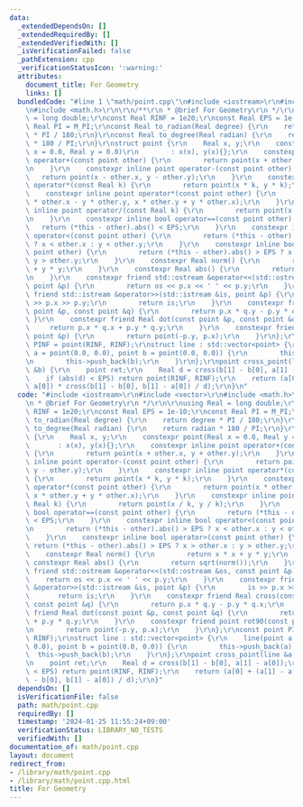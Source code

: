 ```yaml
---
data:
  _extendedDependsOn: []
  _extendedRequiredBy: []
  _extendedVerifiedWith: []
  _isVerificationFailed: false
  _pathExtension: cpp
  _verificationStatusIcon: ':warning:'
  attributes:
    document_title: For Geometry
    links: []
  bundledCode: "#line 1 \"math/point.cpp\"\n#include <iostream>\r\n#include <vector>\r\
    \n#include <math.h>\r\n\r\n/**\r\n * @brief For Geometry\r\n */\r\n\r\nusing Real\
    \ = long double;\r\nconst Real RINF = 1e20;\r\nconst Real EPS = 1e-10;\r\nconst\
    \ Real PI = M_PI;\r\nconst Real to_radian(Real degree) {\r\n    return degree\
    \ * PI / 180;\r\n}\r\nconst Real to_degree(Real radian) {\r\n    return radian\
    \ * 180 / PI;\r\n}\r\nstruct point {\r\n    Real x, y;\r\n    constexpr point(Real\
    \ x = 0.0, Real y = 0.0)\r\n        : x(x), y(x){};\r\n    constexpr inline point\
    \ operator+(const point other) {\r\n        return point(x + other.x, y + other.y);\r\
    \n    }\r\n    constexpr inline point operator-(const point other) {\r\n     \
    \   return point(x - other.x, y - other.y);\r\n    }\r\n    constexpr inline point\
    \ operator*(const Real k) {\r\n        return point(x * k, y * k);\r\n    }\r\n\
    \    constexpr inline point operator*(const point other) {\r\n        return point(x\
    \ * other.x - y * other.y, x * other.y + y * other.x);\r\n    }\r\n    constexpr\
    \ inline point operator/(const Real k) {\r\n        return point(x / k, y / k);\r\
    \n    }\r\n    constexpr inline bool operator==(const point other) {\r\n     \
    \   return (*this - other).abs() < EPS;\r\n    }\r\n    constexpr inline bool\
    \ operator<(const point other) {\r\n        return (*this - other).abs() > EPS\
    \ ? x < other.x : y < other.y;\r\n    }\r\n    constexpr inline bool operator>(const\
    \ point other) {\r\n        return (*this - other).abs() > EPS ? x > other.x :\
    \ y > other.y;\r\n    }\r\n    constexpr Real norm() {\r\n        return x * x\
    \ + y * y;\r\n    }\r\n    constexpr Real abs() {\r\n        return sqrt(norm());\r\
    \n    }\r\n    constexpr friend std::ostream &operator<<(std::ostream &os, const\
    \ point &p) {\r\n        return os << p.x << ' ' << p.y;\r\n    }\r\n    constexpr\
    \ friend std::istream &operator>>(std::istream &is, point &p) {\r\n        is\
    \ >> p.x >> p.y;\r\n        return is;\r\n    }\r\n    constexpr friend Real cross(const\
    \ point &p, const point &q) {\r\n        return p.x * q.y - p.y * q.x;\r\n   \
    \ }\r\n    constexpr friend Real dot(const point &p, const point &q) {\r\n   \
    \     return p.x * q.x + p.y * q.y;\r\n    }\r\n    constexpr friend point rot90(const\
    \ point &p) {\r\n        return point(-p.y, p.x);\r\n    }\r\n};\r\nconst point\
    \ PINF = point(RINF, RINF);\r\nstruct line : std::vector<point> {\r\n    line(point\
    \ a = point(0.0, 0.0), point b = point(0.0, 0.0)) {\r\n        this->push_back(a);\r\
    \n        this->push_back(b);\r\n    }\r\n};\r\npoint cross_point(line &a, line\
    \ &b) {\r\n    point ret;\r\n    Real d = cross(b[1] - b[0], a[1] - a[0]);\r\n\
    \    if (abs(d) < EPS) return point(RINF, RINF);\r\n    return (a[0] + (a[1] -\
    \ a[0]) * cross(b[1] - b[0], b[1] - a[0]) / d);\r\n}\n"
  code: "#include <iostream>\r\n#include <vector>\r\n#include <math.h>\r\n\r\n/**\r\
    \n * @brief For Geometry\r\n */\r\n\r\nusing Real = long double;\r\nconst Real\
    \ RINF = 1e20;\r\nconst Real EPS = 1e-10;\r\nconst Real PI = M_PI;\r\nconst Real\
    \ to_radian(Real degree) {\r\n    return degree * PI / 180;\r\n}\r\nconst Real\
    \ to_degree(Real radian) {\r\n    return radian * 180 / PI;\r\n}\r\nstruct point\
    \ {\r\n    Real x, y;\r\n    constexpr point(Real x = 0.0, Real y = 0.0)\r\n \
    \       : x(x), y(x){};\r\n    constexpr inline point operator+(const point other)\
    \ {\r\n        return point(x + other.x, y + other.y);\r\n    }\r\n    constexpr\
    \ inline point operator-(const point other) {\r\n        return point(x - other.x,\
    \ y - other.y);\r\n    }\r\n    constexpr inline point operator*(const Real k)\
    \ {\r\n        return point(x * k, y * k);\r\n    }\r\n    constexpr inline point\
    \ operator*(const point other) {\r\n        return point(x * other.x - y * other.y,\
    \ x * other.y + y * other.x);\r\n    }\r\n    constexpr inline point operator/(const\
    \ Real k) {\r\n        return point(x / k, y / k);\r\n    }\r\n    constexpr inline\
    \ bool operator==(const point other) {\r\n        return (*this - other).abs()\
    \ < EPS;\r\n    }\r\n    constexpr inline bool operator<(const point other) {\r\
    \n        return (*this - other).abs() > EPS ? x < other.x : y < other.y;\r\n\
    \    }\r\n    constexpr inline bool operator>(const point other) {\r\n       \
    \ return (*this - other).abs() > EPS ? x > other.x : y > other.y;\r\n    }\r\n\
    \    constexpr Real norm() {\r\n        return x * x + y * y;\r\n    }\r\n   \
    \ constexpr Real abs() {\r\n        return sqrt(norm());\r\n    }\r\n    constexpr\
    \ friend std::ostream &operator<<(std::ostream &os, const point &p) {\r\n    \
    \    return os << p.x << ' ' << p.y;\r\n    }\r\n    constexpr friend std::istream\
    \ &operator>>(std::istream &is, point &p) {\r\n        is >> p.x >> p.y;\r\n \
    \       return is;\r\n    }\r\n    constexpr friend Real cross(const point &p,\
    \ const point &q) {\r\n        return p.x * q.y - p.y * q.x;\r\n    }\r\n    constexpr\
    \ friend Real dot(const point &p, const point &q) {\r\n        return p.x * q.x\
    \ + p.y * q.y;\r\n    }\r\n    constexpr friend point rot90(const point &p) {\r\
    \n        return point(-p.y, p.x);\r\n    }\r\n};\r\nconst point PINF = point(RINF,\
    \ RINF);\r\nstruct line : std::vector<point> {\r\n    line(point a = point(0.0,\
    \ 0.0), point b = point(0.0, 0.0)) {\r\n        this->push_back(a);\r\n      \
    \  this->push_back(b);\r\n    }\r\n};\r\npoint cross_point(line &a, line &b) {\r\
    \n    point ret;\r\n    Real d = cross(b[1] - b[0], a[1] - a[0]);\r\n    if (abs(d)\
    \ < EPS) return point(RINF, RINF);\r\n    return (a[0] + (a[1] - a[0]) * cross(b[1]\
    \ - b[0], b[1] - a[0]) / d);\r\n}"
  dependsOn: []
  isVerificationFile: false
  path: math/point.cpp
  requiredBy: []
  timestamp: '2024-01-25 11:55:24+09:00'
  verificationStatus: LIBRARY_NO_TESTS
  verifiedWith: []
documentation_of: math/point.cpp
layout: document
redirect_from:
- /library/math/point.cpp
- /library/math/point.cpp.html
title: For Geometry
---
```

